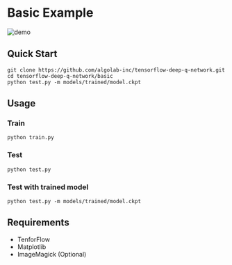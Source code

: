 # Basic Example
![demo](https://raw.githubusercontent.com/algolab-inc/tensorflow-deep-q-network/master/basic/demo.gif)

## Quick Start
```
git clone https://github.com/algolab-inc/tensorflow-deep-q-network.git
cd tensorflow-deep-q-network/basic
python test.py -m models/trained/model.ckpt
```

## Usage
### Train
```
python train.py
```

### Test
```
python test.py
```

### Test with trained model
```
python test.py -m models/trained/model.ckpt
```

## Requirements
* TenforFlow
* Matplotlib
* ImageMagick (Optional)
